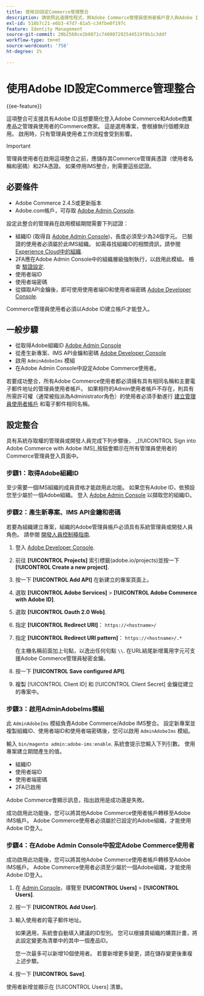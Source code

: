 ```yaml
---
title: 使用ID設定Commerce管理整合
description: 請依照此選擇性程式，將Adobe Commerce管理員使用者帳戶登入與Adobe ID整合。
exl-id: 518b7c21-e6b3-47d7-81a5-c34fbe0f197c
feature: Identity Management
source-git-commit: 20b2560ce2b8071c740907292544519f8b1c3ddf
workflow-type: tm+mt
source-wordcount: '758'
ht-degree: 1%

---
```


# 使用Adobe ID設定Commerce管理整合

{{ee-feature}}

這項整合可支援具有Adobe ID且想要簡化登入Adobe Commerce和Adobe商業產品之管理員使用者的Commerce商家。 這是選用專案，會根據執行個體來啟用。 啟用時，只有管理員使用者工作流程會受到影響。 

>[!IMPORTANT]
>
>管理員使用者在啟用這項整合之前，應儲存其Commerce管理員憑證（使用者名稱和密碼）和2FA憑證。 如果停用IMS整合，則需要這些認證。

## 必要條件

* Adobe Commerce 2.4.5或更新版本
* Adobe.com帳戶，可存取 [Adobe Admin Console](https://adminconsole.adobe.com/).

設定此整合的管理員在啟用模組期間需要下列認證：

* 組織ID (取得自 [Adobe Admin Console](https://adminconsole.adobe.com/))，長度必須至少為24個字元。 已驗證的使用者必須屬於此IMS組織。 如需尋找組織ID的相關資訊，請參閱 [Experience Cloud中的組織](https://experienceleague.adobe.com/docs/core-services/interface/administration/organizations.html).
* 2FA應在Adobe Admin Console中的組織層級強制執行，以啟用此模組。 檢查 [驗證設定](https://helpx.adobe.com/enterprise/using/authentication-settings.html#two-step-verification).
* 使用者端ID
* 使用者端密碼
* 從擷取API金鑰後，即可使用使用者端ID和使用者端密碼 [Adobe Developer Console](https://developer.adobe.com/developer-console/docs/guides/credentials/).

Commerce管理員使用者必須以Adobe ID建立帳戶才能登入。

## 一般步驟

* 從取得Adobe組織ID [Adobe Admin Console](https://adminconsole.adobe.com/)
* 從產生新專案、IMS API金鑰和密碼 [Adobe Developer Console](https://developer.adobe.com/)
* 啟用 `AdminAdobeIms` 模組
* 在Adobe Admin Console中設定Adobe Commerce使用者。

若要成功整合，所有Adobe Commerce使用者都必須擁有具有相同名稱和主要電子郵件地址的管理員使用者帳戶。 如果相符的Admin使用者帳戶不存在，則具有所需許可權（通常被指派為Administrator角色）的使用者必須手動進行 [建立管理員使用者帳戶](../systems/permissions-users-all.md#create-a-user) 和電子郵件相同名稱。

## 設定整合

具有系統存取權的管理員或開發人員完成下列步驟後， _[!UICONTROL Sign into Adobe Commerce with Adobe IMS]_按鈕會顯示在所有管理員使用者的Commerce管理員登入頁面中。

### 步驟1：取得Adobe組織ID

至少需要一個IMS組織的成員資格才能啟用此功能。 如果您有Adobe ID，依預設您至少屬於一個Adobe組織。 登入 [Adobe Admin Console](https://adminconsole.adobe.com/) 以擷取您的組織ID。

### 步驟2：產生新專案、IMS API金鑰和密碼

若要為組織建立專案，組織的Adobe管理員帳戶必須具有系統管理員或開發人員角色。 請參閱 [開發人員控制檯指南](https://developer.adobe.com/developer-console/docs/guides/projects/).

1. 登入 [Adobe Developer Console](https://developer.adobe.com/).
1. 前往 **[!UICONTROL Projects]** 索引標籤(adobe.io/projects)並按一下 **[!UICONTROL Create a new project]**.
1. 按一下 **[!UICONTROL Add API]** 在新建立的專案頁面上。
1. 選取 **[!UICONTROL Adobe Services]** > **[!UICONTROL Adobe Commerce with Adobe ID]**.
1. 選取 **[!UICONTROL Oauth 2.0 Web]**.
1. 指定 **[!UICONTROL Redirect URI]**： `https://<hostname>/`
1. 指定 **[!UICONTROL Redirect URI pattern]**： `https://<hostname>/.*`

   在主機名稱前面加上句點，以逸出任何句點 `\\`. 在URL結尾新增萬用字元可支援Adobe Commerce管理員秘密金鑰。

1. 按一下 **[!UICONTROL Save configured API]**.
1. 複製 [!UICONTROL Client ID] 和 [!UICONTROL Client Secret] 金鑰從建立的專案中。

### 步驟3：啟用AdminAdobeIms模組

此 `AdminAdobeIms` 模組負責Adobe Commerce/Adobe IMS整合。 設定新專案並複製組織ID、使用者端ID和使用者端密碼後，您可以啟用 `AdminAdobeIms` 模組。

輸入 `bin/magento admin:adobe-ims:enable`. 系統會提示您輸入下列引數。 使用專案建立期間產生的值。

* 組織ID
* 使用者端ID
* 使用者端密碼
* 2FA已啟用

Adobe Commerce會顯示訊息，指出啟用是成功還是失敗。

成功啟用此功能後，您可以將其他Adobe Commerce使用者帳戶轉移至Adobe IMS帳戶。 Adobe Commerce使用者必須屬於已設定的Adobe組織，才能使用Adobe ID登入。

### 步驟4：在Adobe Admin Console中設定Adobe Commerce使用者

成功啟用此功能後，您可以將其他Adobe Commerce使用者帳戶轉移至Adobe IMS帳戶。 Adobe Commerce使用者必須至少屬於一個Adobe組織，才能使用Adobe ID登入。

1. 在 [Admin Console](https://helpx.adobe.com/tw/enterprise/using/admin-console.html)，導覽至 **[!UICONTROL Users]**  > **[!UICONTROL Users]**.

1. 按一下 **[!UICONTROL Add User]**.

1. 輸入使用者的電子郵件地址。

   如果適用，系統會自動填入建議的ID型別。 您可以根據貴組織的購買計畫，將此設定變更為清單中的其中一個產品ID。

   您一次最多可以新增10個使用者。 若要新增更多變更，請在儲存變更後重複上述步驟。

1. 按一下 **[!UICONTROL Save]**.

使用者新增並顯示在 [!UICONTROL Users] 清單。
